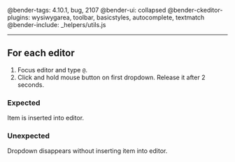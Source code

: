 @bender-tags: 4.10.1, bug, 2107
@bender-ui: collapsed
@bender-ckeditor-plugins: wysiwygarea, toolbar, basicstyles, autocomplete, textmatch
@bender-include: _helpers/utils.js

----

## For each editor

1. Focus editor and type `@`.
1. Click and hold mouse button on first dropdown. Release it after 2 seconds.

### Expected

Item is inserted into editor.

### Unexpected

Dropdown disappears without inserting item into editor.
